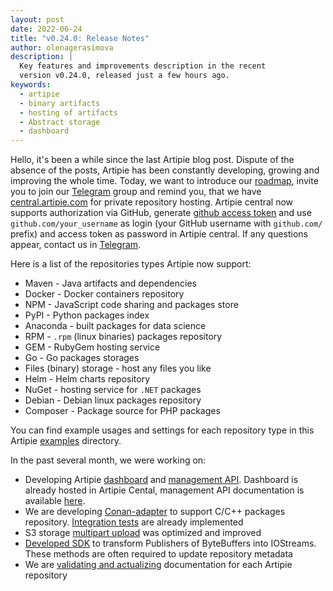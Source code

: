 ```yaml
---
layout: post
date: 2022-06-24
title: "v0.24.0: Release Notes"
author: olenagerasimova
description: |
  Key features and improvements description in the recent
  version v0.24.0, released just a few hours ago.
keywords:
  - artipie
  - binary artifacts
  - hosting of artifacts
  - Abstract storage
  - dashboard
---
```


Hello, it's been a while since the last Artipie blog post. Dispute of the absence of the posts, 
Artipie has been constantly developing, growing and improving the whole time. 
Today, we want to introduce our [roadmap](https://github.com/orgs/artipie/projects/3), invite you to
join our [Telegram](https://t.me/artipie) group and remind you, that we have 
[central.artipie.com](https://central.artipie.com/) for private repository hosting. Artipie central now
supports authorization via GitHub, generate [github access token](https://github.com/settings/tokens) and 
use `github.com/your_username` as login (your GitHub username with `github.com/` prefix) and
access token as password in Artipie central. If any questions appear, contact us in 
[Telegram](https://t.me/artipie).

Here is a list of the repositories types Artipie now support:
- Maven - Java artifacts and dependencies
- Docker - Docker containers repository
- NPM - JavaScript code sharing and packages store
- PyPI - Python packages index
- Anaconda - built packages for data science
- RPM - `.rpm` (linux binaries) packages repository
- GEM - RubyGem hosting service
- Go - Go packages storages
- Files (binary) storage - host any files you like
- Helm - Helm charts repository
- NuGet - hosting service for `.NET` packages
- Debian - Debian linux packages repository
- Composer - Package source for PHP packages

You can find example usages and settings for each repository type in this Artipie
[examples](https://github.com/artipie/artipie/tree/master/examples) directory.

In the past several month, we were working on:

- Developing Artipie [dashboard](https://github.com/artipie/front/issues/6) and [management API](https://github.com/artipie/front/issues/5). 
Dashboard is already hosted in Artipie Cental, management API documentation is available [here](https://github.com/artipie/front#public-api).
- We are developing [Conan-adapter](https://github.com/artipie/conan-adapter) to support C/C++ packages repository. 
[Integration tests](https://github.com/artipie/conan-adapter/issues/31) are already implemented
- S3 storage [multipart upload](https://github.com/artipie/asto/issues/421) was optimized and improved 
- [Developed SDK](https://github.com/artipie/asto/issues/432) to transform Publishers of ByteBuffers into IOStreams. 
These methods are often required to update repository metadata
- We are [validating and actualizing](https://github.com/artipie/artipie/issues/1031) documentation for each Artipie repository 
